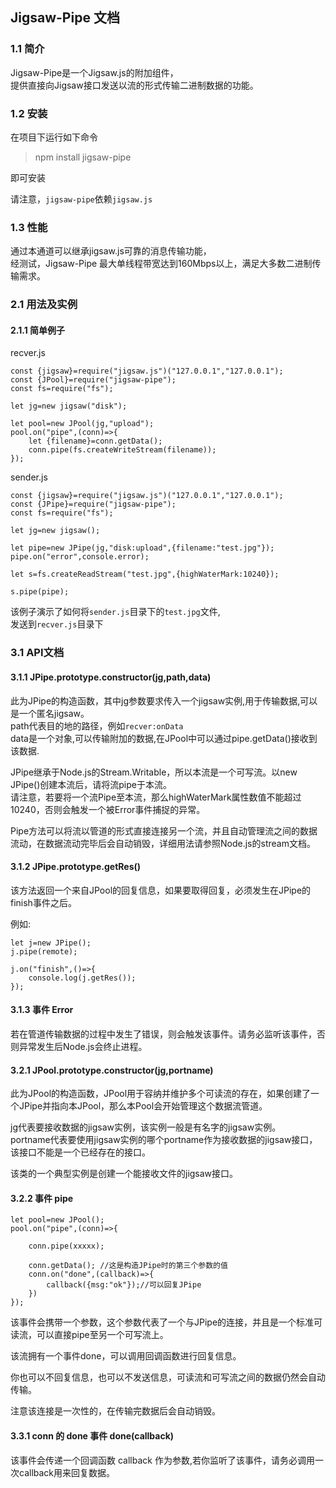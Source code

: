 ## Jigsaw-Pipe 文档

### 1.1 简介
  
Jigsaw-Pipe是一个Jigsaw.js的附加组件，    
提供直接向Jigsaw接口发送以流的形式传输二进制数据的功能。    
   
### 1.2 安装
   
在项目下运行如下命令   
> npm install jigsaw-pipe  

即可安装     
   
请注意，```jigsaw-pipe```依赖```jigsaw.js```   
    
### 1.3 性能
    
通过本通道可以继承jigsaw.js可靠的消息传输功能，   
经测试，Jigsaw-Pipe 最大单线程带宽达到160Mbps以上，满足大多数二进制传输需求。    
   
   
### 2.1 用法及实例
   
#### 2.1.1 简单例子
   
   
recver.js   
```
const {jigsaw}=require("jigsaw.js")("127.0.0.1","127.0.0.1");
const {JPool}=require("jigsaw-pipe");
const fs=require("fs");

let jg=new jigsaw("disk");

let pool=new JPool(jg,"upload");
pool.on("pipe",(conn)=>{
	let {filename}=conn.getData();
	conn.pipe(fs.createWriteStream(filename));
});
```
   
sender.js
```
const {jigsaw}=require("jigsaw.js")("127.0.0.1","127.0.0.1");
const {JPipe}=require("jigsaw-pipe");
const fs=require("fs");

let jg=new jigsaw();

let pipe=new JPipe(jg,"disk:upload",{filename:"test.jpg"});
pipe.on("error",console.error);

let s=fs.createReadStream("test.jpg",{highWaterMark:10240});

s.pipe(pipe);
```
    
该例子演示了如何将```sender.js```目录下的```test.jpg```文件,   
发送到```recver.js```目录下     
   
   
### 3.1 API文档
   
#### 3.1.1 JPipe.prototype.constructor(jg,path,data)
   
此为JPipe的构造函数，其中jg参数要求传入一个jigsaw实例,用于传输数据,可以是一个匿名jigsaw。   
path代表目的地的路径，例如```recver:onData```    
data是一个对象,可以传输附加的数据,在JPool中可以通过pipe.getData()接收到该数据.       
     
   
JPipe继承于Node.js的Stream.Writable，所以本流是一个可写流。以new JPipe()创建本流后，请将流pipe于本流。   
请注意，若要将一个流Pipe至本流，那么highWaterMark属性数值不能超过10240，否则会触发一个被Error事件捕捉的异常。   
   
Pipe方法可以将流以管道的形式直接连接另一个流，并且自动管理流之间的数据流动，在数据流动完毕后会自动销毁，详细用法请参照Node.js的stream文档。   
   
   
#### 3.1.2 JPipe.prototype.getRes()
   
该方法返回一个来自JPool的回复信息，如果要取得回复，必须发生在JPipe的finish事件之后。   
    
例如:    
   
```
let j=new JPipe();
j.pipe(remote);

j.on("finish",()=>{
	console.log(j.getRes());
});

```
   
   
#### 3.1.3 事件 Error  
   
若在管道传输数据的过程中发生了错误，则会触发该事件。请务必监听该事件，否则异常发生后Node.js会终止进程。   
    
#### 3.2.1 JPool.prototype.constructor(jg,portname)
   
此为JPool的构造函数，JPool用于容纳并维护多个可读流的存在，如果创建了一个JPipe并指向本JPool，那么本Pool会开始管理这个数据流管道。   
   
jg代表要接收数据的jigsaw实例，该实例一般是有名字的jigsaw实例。  
portname代表要使用jigsaw实例的哪个portname作为接收数据的jigsaw接口，该接口不能是一个已经存在的接口。   
   
该类的一个典型实例是创建一个能接收文件的jigsaw接口。    
   
#### 3.2.2 事件 pipe   
   
```
let pool=new JPool();
pool.on("pipe",(conn)=>{

	conn.pipe(xxxxx);

	conn.getData(); //这是构造JPipe时的第三个参数的值	
	conn.on("done",(callback)=>{
		callback({msg:"ok"});//可以回复JPipe
	})
});
```
   
该事件会携带一个参数，这个参数代表了一个与JPipe的连接，并且是一个标准可读流，可以直接pipe至另一个可写流上。     
   
该流拥有一个事件done，可以调用回调函数进行回复信息。   
     
你也可以不回复信息，也可以不发送信息，可读流和可写流之间的数据仍然会自动传输。    
   
注意该连接是一次性的，在传输完数据后会自动销毁。   


#### 3.3.1 conn 的 done 事件 done(callback)

该事件会传递一个回调函数 callback 作为参数,若你监听了该事件，请务必调用一次callback用来回复数据。
   
   